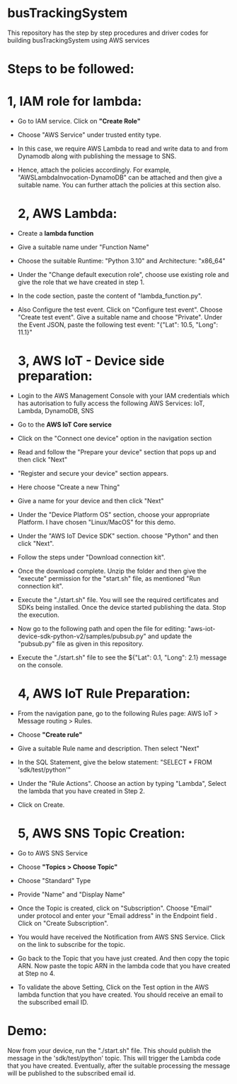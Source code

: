 # busTrackingSystem
This repository has the step by step procedures and driver codes for building busTrackingSystem using AWS services

# Steps to be followed:

  # 1, IAM role for lambda:
* Go to IAM service. Click on **"Create Role"**
* Choose "AWS Service" under trusted entity type.
* In this case, we require AWS Lambda to read and write data to and from Dynamodb along with publishing the message to SNS.
* Hence, attach the policies accordingly. For example, "AWSLambdaInvocation-DynamoDB" can be attached and then give a suitable name. You can further attach the policies at this section also.


  # 2, AWS Lambda:

* Create a **lambda function**
* Give a suitable name under "Function Name"
* Choose the suitable Runtime: "Python 3.10" and Architecture: "x86_64"
* Under the "Change default execution role", choose use existing role and give the role that we have created in step 1.
* In the code section, paste the content of "lambda_function.py".
* Also Configure the test event. Click on "Configure test event". Choose "Create test event". Give a suitable name and choose "Private". Under the Event JSON, paste the following test event: "{\"Lat\": 10.5, \"Long\": 11.1}"


  # 3, AWS IoT - Device side preparation: 

* Login to the AWS Management Console with your IAM credentials which has autorisation to fully access the following AWS Services: IoT, Lambda, DynamoDB, SNS
* Go to the **AWS IoT Core service**
* Click on the "Connect one device" option in the navigation section
* Read and follow the "Prepare your device" section that pops up and then click "Next"
* "Register and secure your device" section appears. 
* Here choose "Create a new Thing"
* Give a name for your device and then click "Next"
* Under the "Device Platform OS" section, choose your appropriate Platform. I have chosen "Linux/MacOS" for this demo.
* Under the "AWS IoT Device SDK" section. choose "Python" and then click "Next".
* Follow the steps under "Download connection kit". 
* Once the download complete. Unzip the folder and then give the "execute"  permission for the "start.sh" file, as mentioned "Run connection kit".
* Execute the "./start.sh" file. You will see the required certificates and SDKs being installed. Once the device started publishing the data. Stop the execution.
* Now go to the following path and open the file for editing: "aws-iot-device-sdk-python-v2/samples/pubsub.py" and update the "pubsub.py" file as given in this repository.
* Execute the "./start.sh" file to see the ${"Lat": 0.1, "Long": 2.1} message on the console.
  
  # 4, AWS IoT Rule Preparation:

* From the navigation pane, go to the following Rules page: AWS IoT > Message routing > Rules.
* Choose **"Create rule"**
* Give a suitable Rule name and description. Then select "Next"
* In the SQL Statement, give the below statement: "SELECT * FROM 'sdk/test/python'"
* Under the "Rule Actions". Choose an action by typing "Lambda", Select the lambda that you have created in Step 2.
* Click on Create.

  # 5, AWS SNS Topic Creation:

* Go to AWS SNS Service
* Choose **"Topics > Choose Topic"**
* Choose "Standard" Type
* Provide "Name" and "Display Name"
* Once the Topic is created, click on "Subscription". Choose "Email" under protocol and enter your "Email address" in the  Endpoint field . Click on "Create Subscription". 
* You would have received the Notification from AWS SNS Service. Click on the link to subscribe for the topic.
* Go back to the Topic that you have just created. And then copy the topic ARN. Now paste the topic ARN in the lambda code that you have created at Step no 4.
* To validate the above Setting, Click on the Test option in the AWS lambda function that you have created. You should receive an email to the subscribed email ID.
 
# Demo: 

Now from your device, run the "./start.sh" file. This should publish the message in the 'sdk/test/python' topic. This will trigger the Lambda code that you have created. 
Eventually, after the suitable processing the message will be published to the subscribed email id.

